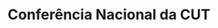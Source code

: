 ---
layout: post
type: post
title: Conferência Nacional da CUT
description: ""
excerpt: "Desenvolvimento do site Conferência Nacional da CUT utilizando WordPress."
categories: ['portfolio']
tags: ['Front-end']
type: single
live: "https://conferencianacional.cut.org.br/"
permalink: /portfolio/:title/
---